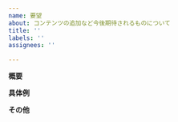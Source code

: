 ```yaml
---
name: 要望
about: コンテンツの追加など今後期待されるものについて
title: ''
labels: ''
assignees: ''

---
```


**概要**


**具体例**


**その他**
